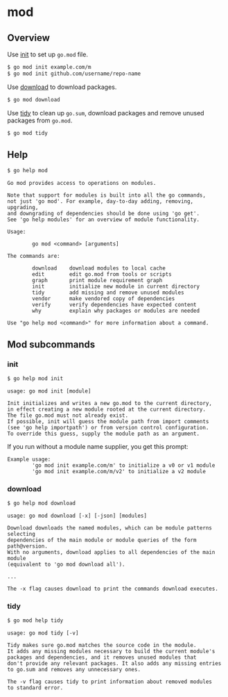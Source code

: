 # mod

## Overview

Use [init](#init) to set up `go.mod` file.

```sh
$ go mod init example.com/m
$ go mod init github.com/username/repo-name
```

Use [download](#download) to download packages.

```sh
$ go mod download
```

Use [tidy](#tidy) to clean up `go.sum`, download packages and remove unused packages from `go.mod`.

```sh
$ go mod tidy
```


## Help

```sh
$ go help mod
```
```
Go mod provides access to operations on modules.

Note that support for modules is built into all the go commands,
not just 'go mod'. For example, day-to-day adding, removing, upgrading,
and downgrading of dependencies should be done using 'go get'.
See 'go help modules' for an overview of module functionality.

Usage:

        go mod <command> [arguments]

The commands are:

        download    download modules to local cache
        edit        edit go.mod from tools or scripts
        graph       print module requirement graph
        init        initialize new module in current directory
        tidy        add missing and remove unused modules
        vendor      make vendored copy of dependencies
        verify      verify dependencies have expected content
        why         explain why packages or modules are needed

Use "go help mod <command>" for more information about a command.
```

## Mod subcommands

### init

```sh
$ go help mod init
```

```
usage: go mod init [module]

Init initializes and writes a new go.mod to the current directory,
in effect creating a new module rooted at the current directory.
The file go.mod must not already exist.
If possible, init will guess the module path from import comments
(see 'go help importpath') or from version control configuration.
To override this guess, supply the module path as an argument.
```

If you run without a module name supplier, you get this prompt:

```
Example usage:
        'go mod init example.com/m' to initialize a v0 or v1 module
        'go mod init example.com/m/v2' to initialize a v2 module
```

### download

```sh
$ go help mod download
```

```
usage: go mod download [-x] [-json] [modules]

Download downloads the named modules, which can be module patterns selecting
dependencies of the main module or module queries of the form path@version.
With no arguments, download applies to all dependencies of the main module
(equivalent to 'go mod download all').

...

The -x flag causes download to print the commands download executes.
```

### tidy

```sh
$ go mod help tidy
```
```
usage: go mod tidy [-v]

Tidy makes sure go.mod matches the source code in the module.
It adds any missing modules necessary to build the current module's
packages and dependencies, and it removes unused modules that
don't provide any relevant packages. It also adds any missing entries
to go.sum and removes any unnecessary ones.

The -v flag causes tidy to print information about removed modules
to standard error.
```
